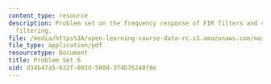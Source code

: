 ```yaml
---
content_type: resource
description: Problem set on the frequency response of FIR filters and simple sound
  filtering.
file: /media/https%3A/open-learning-course-data-rc.s3.amazonaws.com/mas-160-signals-systems-and-information-for-media-technology-fall-2007/d34b47a5622f003d580d374b76240f8e_ps6.pdf
file_type: application/pdf
resourcetype: Document
title: Problem Set 6
uid: d34b47a5-622f-003d-580d-374b76240f8e
---
```

